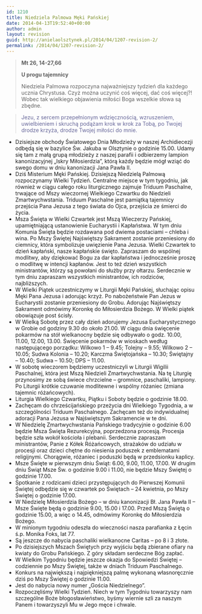 ```yaml
---
id: 1210
title: Niedziela Palmowa Męki Pańskiej
date: 2014-04-13T19:52:40+00:00
author: admin
layout: revision
guid: http://anielaolsztynek.pl/2014/04/1207-revision-2/
permalink: /2014/04/1207-revision-2/
---
```

> **Mt 26, 14-27,66**
> 
> **U progu tajemnicy**
> 
> Niedziela Palmowa rozpoczyna najważniejszy tydzień dla każdego ucznia Chrystusa. Czyż można uczynić coś więcej, dać coś więcej?! Wobec tak wielkiego objawienia miłości Boga wszelkie słowa są zbędne.

> <span style="color: #666699;">Jezu, z sercem przepełnionym wdzięcznością, wzruszeniem, uwielbieniem i skruchą podążam krok w krok za Tobą, po Twojej drodze krzyża, drodze Twojej miłości do mnie.</span>

  * Dzisiejsze obchody Światowego Dnia Młodzieży w naszej Archidiecezji odbędą się w bazylice Św. Jakuba w Olsztynie o godzinie 15.00. Udamy się tam z małą grupą młodzieży z naszej parafii i odbierzemy lampion kanonizacyjnej &#8222;Iskry Miłosierdzia&#8221;, którą każdy będzie mógł wziąć do swego domu w dniu kanonizacji Jana Pawła II.
  * Dziś Misterium Męki Pańskiej. Dzisiejszą Niedzielą Palmową rozpoczynamy Wielki Tydzień. Centralne miejsce w tym tygodniu, jak również w ciągu całego roku liturgicznego zajmuje Triduum Paschalne, trwające od Mszy wieczornej Wielkiego Czwartku do Niedzieli Zmartwychwstania. Triduum Paschalne jest pamiątką tajemnicy przejścia Pana Jezusa z tego świata do Ojca, przejścia ze śmierci do życia.
  * Msza Święta w Wielki Czwartek jest Mszą Wieczerzy Pańskiej, upamiętniającą ustanowienie Eucharystii i Kapłaństwa. W tym dniu Komunia Święta będzie rozdawana pod dwiema postaciami – chleba i wina. Po Mszy Świętej Najświętszy Sakrament zostanie przeniesiony do ciemnicy, która symbolizuje uwięzienie Pana Jezusa. Wielki Czwartek to dzień kapłański, nasze kapłańskie święto. Zapraszam do wspólnej modlitwy, aby dziękować Bogu za dar kapłaństwa i jednocześnie proszę o modlitwę w intencji kapłanów. Jest to też dzień wszystkich ministrantów, którzy są powołani do służby przy ołtarzu. Serdecznie w tym dniu zapraszam wszystkich ministrantów, ich rodziców, najbliższych.
  * W Wielki Piątek uczestniczymy w Liturgii Męki Pańskiej, słuchając opisu Męki Pana Jezusa i adorując krzyż. Po nabożeństwie Pan Jezus w Eucharystii zostanie przeniesiony do Grobu. Adorując Najświętszy Sakrament odmówimy Koronkę do Miłosierdzia Bożego. W Wielki piątek obowiązuje post ścisły.
  * W Wielką Sobotę przez cały dzień adorujemy Jezusa Eucharystycznego w Grobie od godziny 9.30 do około 21.00. W ciągu dnia święcenie pokarmów na stół wielkanocny będzie się odbywało o godz. 10.00, 11.00, 12.00, 13.00. Święcenie pokarmów w wioskach według następującego porządku: Wilkowo 1 – 9.45; Tolejny – 9.55; Wilkowo 2 – 10.05; Sudwa Kolonia – 10.20; Karczma Świętojańska – 10.30; Świętajny – 10.40; Sudwa – 10.50; DPS – 11.00.
  * W sobotę wieczorem będziemy uczestniczyli w Liturgii Wigilii Paschalnej, która jest Mszą Niedzieli Zmartwychwstania. Na tę Liturgię przynosimy ze sobą świece chrzcielne – gromnice, paschaliki, lampiony. Po Liturgii krótkie czuwanie modlitewne i wspólny różaniec (zmiana tajemnic różańcowych).
  * Liturgia Wielkiego Czwartku, Piątku i Soboty będzie o godzinie 18.00.
  * Zachęcam do chrześcijańskiego przeżycia dni Wielkiego Tygodnia, a w szczególności Triduum Paschalnego. Zachęcam też do indywidualnej adoracji Pana Jezusa w Najświętszym Sakramencie w te dni.
  * W Niedzielę Zmartwychwstania Pańskiego tradycyjnie o godzinie 6.00 będzie Msza Święta Rezurekcyjna, poprzedzona procesją. Procesja będzie szła wokół kościoła i plebanii. Serdecznie zapraszam ministrantów, Panie z Kółek Różańcowych, strażaków do udziału w procesji oraz dzieci chętne do niesienia poduszek z emblematami religijnymi. Chorągwie, różaniec i poduszki będą w przedsionku kaplicy.
  * Msze Święte w pierwszym dniu Świąt: 6.00, 9.00, 11.00, 17.00. W drugim dniu Świąt Msze Św. o godzinie 9.00 i 11.00, nie będzie Mszy Świętej o godzinie 17.00.
  * Spotkanie z rodzicami dzieci przystępujących do Pierwszej Komunii Świętej odbędzie się w czwartek po Świętach &#8211; 24 kwietnia, po Mszy Świętej o godzinie 17.00.
  * W Niedzielę Miłosierdzia Bożego &#8211; w dniu kanonizacji Bł. Jana Pawła II &#8211; Msze Święte będą o godzinie 9.00, 15.00 i 17.00. Przed Mszą Świętą o godzinie 15.00, a więc o 14.45, odmówimy Koronkę do Miłosierdzia Bożego.
  * W minionym tygodniu odeszła do wieczności nasza parafianka z Łęcin ś.p. Monika Foks, lat 77.
  * Są jeszcze do nabycia paschaliki wielkanocne Caritas &#8211; po 8 i 3 złote.
  * Po dzisiejszych Mszach Świętych przy wyjściu będą zbierane ofiary na kwiaty do Grobu Pańskiego. Z góry składam serdeczne Bóg zapłać.
  * W Wielkim Tygodniu będzie jeszcze okazja do Spowiedzi Świętej &#8211; codziennie po Mszy Świętej, także w dniach Triduum Paschalnego.
  * Konkurs na największą i najpiękniejszą palmę wykonaną własnoręcznie dziś po Mszy Świętej o godzinie 11.00.
  * Jest do nabycia nowy numer &#8222;Gościa Niedzielnego&#8221;.
  * Rozpoczęliśmy Wielki Tydzień. Niech w tym Tygodniu towarzyszy nam szczególne Boże błogosławieństwo, byśmy wiernie szli za naszym Panem i towarzyszyli Mu w Jego męce i chwale.
